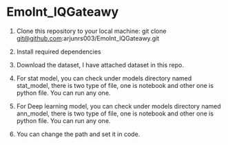 # Emolnt_IQGateawy
1. Clone this repository to your local machine:
git clone git@github.com:arjunrs003/Emolnt_IQGateawy.git

2. Install required dependencies

3. Download the dataset, I have attached dataset in this repo. 

4. For stat model, you can check under models directory named stat_model, there is two type of file, one is notebook and other one is python file. You can run any one. 

5. For Deep learning model, you can check under models directory named ann_model, there is two type of file, one is notebook and other one is python file. You can run any one.

6. You can change the path and set it in code. 
